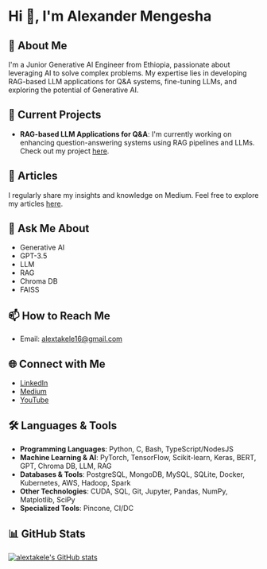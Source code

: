 # Hi 👋, I'm Alexander Mengesha

## 🌟 About Me

I'm a Junior Generative AI Engineer from Ethiopia, passionate about leveraging AI to solve complex problems. My expertise lies in developing RAG-based LLM applications for Q&A systems, fine-tuning LLMs, and exploring the potential of Generative AI.

## 🚀 Current Projects

- **RAG-based LLM Applications for Q&A**: I'm currently working on enhancing question-answering systems using RAG pipelines and LLMs. Check out my project [here](https://github.com/alextakele/Advanced_RAG-LLM_Question-Answer).

## 📝 Articles

I regularly share my insights and knowledge on Medium. Feel free to explore my articles [here](https://medium.com/@alextakele16).

## 💬 Ask Me About

- Generative AI
- GPT-3.5
- LLM
- RAG
- Chroma DB
- FAISS

## 📫 How to Reach Me

- Email: alextakele16@gmail.com

## 🌐 Connect with Me

- [LinkedIn](https://linkedin.com/in/alextakele)
- [Medium](https://medium.com/@alextakele16)
- [YouTube](https://www.youtube.com/c/SAT-Tech)

## 🛠️ Languages & Tools

- **Programming Languages**: Python, C, Bash, TypeScript/NodesJS
- **Machine Learning & AI**: PyTorch, TensorFlow, Scikit-learn, Keras, BERT, GPT, Chroma DB, LLM, RAG
- **Databases & Tools**: PostgreSQL, MongoDB, MySQL, SQLite, Docker, Kubernetes, AWS, Hadoop, Spark
- **Other Technologies**: CUDA, SQL, Git, Jupyter, Pandas, NumPy, Matplotlib, SciPy
- **Specialized Tools**: Pincone, CI/DC

## 📊 GitHub Stats

[![alextakele's GitHub stats](https://github-readme-stats.vercel.app/api?username=alextakele&show_icons=true&theme=radical)](https://github.com/alextakele)

